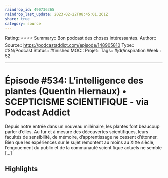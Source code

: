 ```yaml
---
raindrop_id: 490736365
raindrop_last_update: 2023-02-22T08:45:01.261Z
share: true
category: source
---
```


Rating::⭐⭐⭐⭐
Summary:: Bon podcast des choses intéressantes.
Author::
Source:: https://podcastaddict.com/episode/148905810
Type:: #SN/Podcast 
Status:: #finished 
MOC::
Projet:: 
Tags:: #jdr/inspiration 
Week:: 52
***
# Épisode #534: L’intelligence des plantes (Quentin Hiernaux) • SCEPTICISME SCIENTIFIQUE - via Podcast Addict

Depuis notre entrée dans un nouveau millénaire, les plantes font beaucoup parler d’elles. Au fur et à mesure des découvertes scientifiques, leurs facultés de sensibilité, de mémoire, d’apprentissage ne cessent d’étonner. Bien que les expériences sur le sujet remontent au moins au XIXe siècle, l’engouement du public et de la communauté scientifique actuels ne semble […]

## Highlights

